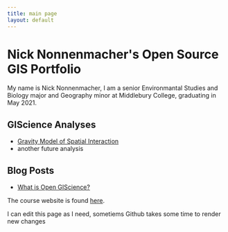 ```yaml
---
title: main page
layout: default
---
```


# Nick Nonnenmacher's Open Source GIS Portfolio
My name is Nick Nonnenmacher, I am a senior Environmantal Studies and Biology major and Geography minor at Middlebury College, graduating in May 2021.

## GIScience Analyses

- [Gravity Model of Spatial Interaction](gravity/gravity.md)
- another future analysis

## Blog Posts

- [What is Open GIScience?](blogs/opensource.md)

The course website is found [here](https://gis4dev.github.io).

I can edit this page as I need, sometiems Github takes some time to render new changes
